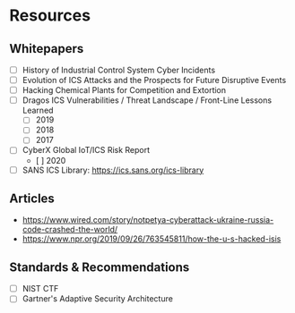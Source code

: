 # Resources

## Whitepapers
- [ ] History of Industrial Control System Cyber Incidents
- [ ] Evolution of ICS Attacks and the Prospects for Future Disruptive Events
- [ ] Hacking Chemical Plants for Competition and Extortion
- [ ] Dragos ICS Vulnerabilities / Threat Landscape / Front-Line Lessons Learned
  - [ ] 2019
  - [ ] 2018
  - [ ] 2017
- [ ] CyberX Global IoT/ICS Risk Report
  - [ ] 2020
- [ ] SANS ICS Library: https://ics.sans.org/ics-library

## Articles
- https://www.wired.com/story/notpetya-cyberattack-ukraine-russia-code-crashed-the-world/
- https://www.npr.org/2019/09/26/763545811/how-the-u-s-hacked-isis

## Standards & Recommendations
- [ ] NIST CTF
- [ ] Gartner's Adaptive Security Architecture